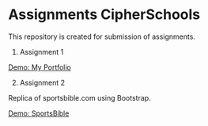# Assignments CipherSchools

This repository is created for submission of assignments.

1. Assignment 1

[Demo: My Portfolio](https://jagrawalyash.github.io/assignments/assignment-1/)


2. Assignment 2

Replica of sportsbible.com using Bootstrap.

[Demo: SportsBible](https://jagrawalyash.github.io/assignments/assignment-2/)
